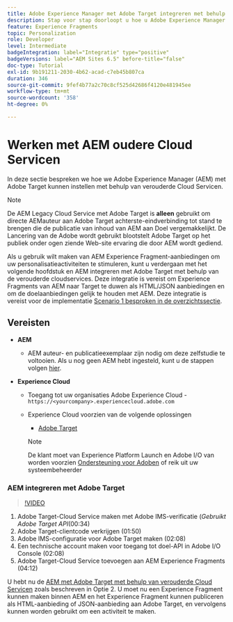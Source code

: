 ```yaml
---
title: Adobe Experience Manager met Adobe Target integreren met behulp van Cloud Servicen
description: Stap voor stap doorloopt u hoe u Adobe Experience Manager (AEM) met Adobe Target kunt integreren met AEM Cloud Service
feature: Experience Fragments
topic: Personalization
role: Developer
level: Intermediate
badgeIntegration: label="Integratie" type="positive"
badgeVersions: label="AEM Sites 6.5" before-title="false"
doc-type: Tutorial
exl-id: 9b191211-2030-4b62-acad-c7eb45b807ca
duration: 346
source-git-commit: 9fef4b77a2c70c8cf525d42686f4120e481945ee
workflow-type: tm+mt
source-wordcount: '358'
ht-degree: 0%

---
```


# Werken met AEM oudere Cloud Servicen

In deze sectie bespreken we hoe we Adobe Experience Manager (AEM) met Adobe Target kunnen instellen met behulp van verouderde Cloud Servicen.

>[!NOTE]
>
> De AEM Legacy Cloud Service met Adobe Target is **alleen** gebruikt om directe AEMauteur aan Adobe Target achterste-eindverbinding tot stand te brengen die de publicatie van inhoud van AEM aan Doel vergemakkelijkt. De Lancering van de Adobe wordt gebruikt blootstelt Adobe Target op het publiek onder ogen ziende Web-site ervaring die door AEM wordt gediend.

Als u gebruik wilt maken van AEM Experience Fragment-aanbiedingen om uw personalisatieactiviteiten te stimuleren, kunt u verdergaan met het volgende hoofdstuk en AEM integreren met Adobe Target met behulp van de verouderde cloudservices. Deze integratie is vereist om Experience Fragments van AEM naar Target te duwen als HTML/JSON aanbiedingen en om de doelaanbiedingen gelijk te houden met AEM. Deze integratie is vereist voor de implementatie [Scenario 1 besproken in de overzichtssectie](./overview.md#personalization-using-aem-experience-fragment).

## Vereisten

* **AEM**

   * AEM auteur- en publicatieexemplaar zijn nodig om deze zelfstudie te voltooien. Als u nog geen AEM hebt ingesteld, kunt u de stappen volgen [hier](./implementation.md#set-up-aem).

* **Experience Cloud**
   * Toegang tot uw organisaties Adobe Experience Cloud - `https://<yourcompany>.experiencecloud.adobe.com`
   * Experience Cloud voorzien van de volgende oplossingen
      * [Adobe Target](https://experiencecloud.adobe.com)

     >[!NOTE]
     >
     > De klant moet van Experience Platform Launch en Adobe I/O van worden voorzien [Ondersteuning voor Adoben](https://helpx.adobe.com/nl/contact/enterprise-support.ec.html) of reik uit uw systeembeheerder

### AEM integreren met Adobe Target

>[!VIDEO](https://video.tv.adobe.com/v/28428?quality=12&learn=on)

1. Adobe Target-Cloud Service maken met Adobe IMS-verificatie (*Gebruikt Adobe Target API*(00:34)
2. Adobe Target-clientcode verkrijgen (01:50)
3. Adobe IMS-configuratie voor Adobe Target maken (02:08)
4. Een technische account maken voor toegang tot doel-API in Adobe I/O Console (02:08)
5. Adobe Target-Cloud Service toevoegen aan AEM Experience Fragments (04:12)

U hebt nu de [AEM met Adobe Target met behulp van verouderde Cloud Servicen](./using-aem-cloud-services.md#integrating-aem-target-options) zoals beschreven in Optie 2. U moet nu een Experience Fragment kunnen maken binnen AEM en het Experience Fragment kunnen publiceren als HTML-aanbieding of JSON-aanbieding aan Adobe Target, en vervolgens kunnen worden gebruikt om een activiteit te maken.
